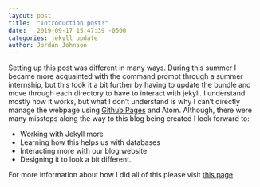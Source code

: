 ```yaml
---
layout: post
title:  "Introduction post!"
date:   2019-09-17 15:47:39 -0500
categories: jekyll update
author: Jordan Johnson
---
```


 Setting up this post was different in many ways. During this summer I became more acquainted with the command prompt through a summer internship, but this took it a bit further by having to update the bundle and move through each directory to have to interact with jekyll. I understand mostly how it works, but what I don’t understand is why I can’t directly manage the webpage using [Github Pages](https://pages.github.com/)
 and Atom. Although, there were many missteps along the way to this blog being created I look forward to:
 * Working with Jekyll more
 * Learning how this helps us with databases
 * Interacting more with our blog website
 * Designing it to look a bit different.



For more information about how I did all of this please visit [this page](http://mark.goadrich.com/courses/csci340f19/labs/lab3.html)
